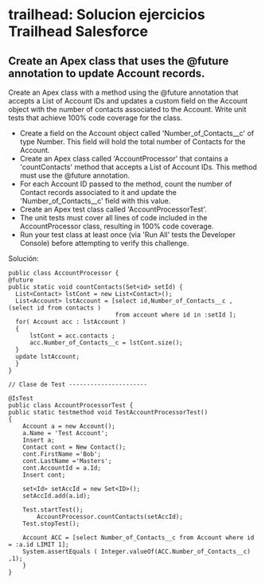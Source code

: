 # trailhead: Solucion ejercicios Trailhead Salesforce


## Create an Apex class that uses the @future annotation to update Account records.

Create an Apex class with a method using the @future annotation that accepts a List of Account IDs and updates a custom field on the Account object with the number of contacts associated to the Account. Write unit tests that achieve 100% code coverage for the class.

-   Create a field on the Account object called 'Number_of_Contacts__c' of type Number. This field will hold the total number of Contacts for the Account.
-   Create an Apex class called 'AccountProcessor' that contains a 'countContacts' method that accepts a List of Account IDs. This method must use the @future annotation.
-   For each Account ID passed to the method, count the number of Contact records associated to it and update the 'Number_of_Contacts__c' field with this value.
-   Create an Apex test class called 'AccountProcessorTest'.
-   The unit tests must cover all lines of code included in the AccountProcessor class, resulting in 100% code coverage.
-   Run your test class at least once (via 'Run All' tests the Developer Console) before attempting to verify this challenge.

Solución:

    public class AccountProcessor {  
    @future   
    public static void countContacts(Set<id> setId) {
      List<Contact> lstCont = new List<Contact>();
      List<Account> lstAccount = [select id,Number_of_Contacts__c , (select id from contacts ) 
                                  from account where id in :setId ];
      for( Account acc : lstAccount )
      {
          lstCont = acc.contacts ;          
          acc.Number_of_Contacts__c = lstCont.size();
      }
      update lstAccount;  
      }
    }
    
    // Clase de Test ----------------------
    
    @IsTest 
    public class AccountProcessorTest {
    public static testmethod void TestAccountProcessorTest() 
    {
        Account a = new Account();
        a.Name = 'Test Account';
        Insert a;
        Contact cont = New Contact();
        cont.FirstName ='Bob';
        cont.LastName ='Masters';
        cont.AccountId = a.Id;
        Insert cont;
        
        set<Id> setAccId = new Set<ID>();
        setAccId.add(a.id);
 
        Test.startTest();
            AccountProcessor.countContacts(setAccId);
        Test.stopTest();
        
        Account ACC = [select Number_of_Contacts__c from Account where id = :a.id LIMIT 1];
        System.assertEquals ( Integer.valueOf(ACC.Number_of_Contacts__c) ,1);  
        }
    }



